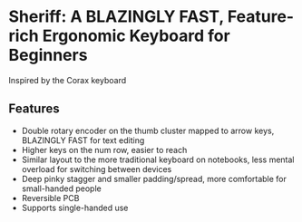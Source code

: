 # Sheriff: A BLAZINGLY FAST, Feature-rich Ergonomic Keyboard for Beginners

Inspired by the Corax keyboard

## Features
- Double rotary encoder on the thumb cluster mapped to arrow keys, BLAZINGLY FAST for text editing
- Higher keys on the num row, easier to reach
- Similar layout to the more traditional keyboard on notebooks, less mental overload for switching between devices
- Deep pinky stagger and smaller padding/spread, more comfortable for small-handed people
- Reversible PCB
- Supports single-handed use


